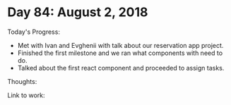 # Day 84: August 2, 2018

Today's Progress: 
- Met with Ivan and Evghenii with talk about our reservation app project.
- Finished the first milestone and we ran what components with need to do.
- Talked about the first react component and proceeded to assign tasks.

Thoughts:

Link to work: 


